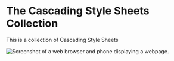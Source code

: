 # The Cascading Style Sheets Collection

This is a collection of Cascading Style Sheets 

![Screenshot of a web browser and phone displaying a webpage.](https://ronnieroyston.github.io/media/responsive-view-with-collapsible-sections.jpg)